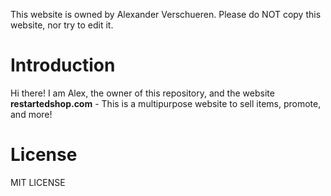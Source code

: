 This website is owned by Alexander Verschueren. Please do NOT copy this website, nor try to edit it.

# Introduction

Hi there! I am Alex, the owner of this repository, and the website **restartedshop.com** - This is a multipurpose website to sell items, promote, and more!

# License 
MIT LICENSE
